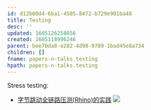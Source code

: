 ```yaml
---
id: d12b00d4-6ba1-4505-8472-b729e901ba48
title: Testing
desc: ''
updated: 1605126258856
created: 1605118996246
parent: bee70da8-e282-4d98-9709-1bad45e8a734
children: []
fname: papers-n-talks.testing
hpath: papers-n-talks.testing
---
```

Stress testing: 

- [字节跳动全链路压测(Rhino)的实践](https://mp.weixin.qq.com/s/vofrpFGvnptj3MNAv1hQ-w)
    ![](/dendron-notes/assets/images/2020-11-11-15-24-16.png)

